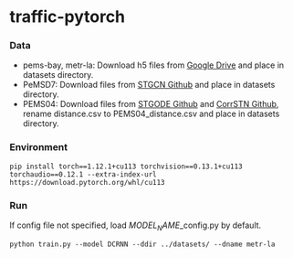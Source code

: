 # traffic-pytorch

### Data
- pems-bay, metr-la: Download h5 files from [Google Drive](https://drive.google.com/drive/folders/10FOTa6HXPqX8Pf5WRoRwcFnW9BrNZEIX) and place in datasets directory.
- PeMSD7: Download files from [STGCN Github](https://github.com/VeritasYin/STGCN_IJCAI-18) and place in datasets directory.
- PEMS04: Download files from [STGODE Github](https://github.com/square-coder/STGODE) and [CorrSTN Github](https://github.com/drownfish19/corrstn), rename distance.csv to PEMS04_distance.csv and place in datasets directory.

### Environment
``` 
pip install torch==1.12.1+cu113 torchvision==0.13.1+cu113 torchaudio==0.12.1 --extra-index-url https://download.pytorch.org/whl/cu113
```

### Run
If config file not specified, load $MODEL_NAME$_config.py by default. 
```
python train.py --model DCRNN --ddir ../datasets/ --dname metr-la
```
